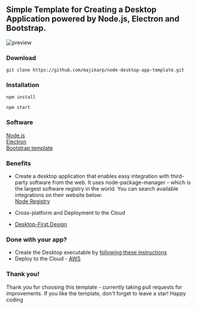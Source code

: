 <h2>Simple Template for Creating a Desktop Application powered by Node.js, Electron and Bootstrap.</h2>

![preview](https://github.com/majikarp/node-desktop-app-template/blob/master/preview.JPG)

<h3>Download</h3>

```
git clone https://github.com/majikarp/node-desktop-app-template.git
```

<h3>Installation</h3>

```
npm install
```

```
npm start
```

<h3>Software</h3>

[Node.js](https://nodejs.org/en/)<br>
[Electron](https://electronjs.org/)<br>
[Bootstrap template](https://github.com/BlackrockDigital/startbootstrap-bare/)<br>

<h3>Benefits</h3>

- Create a desktop application that enables easy integration with third-party software from the web.
It uses node-package-manager - which is the largest software registry in the world.
You can search available integrations on their website below:<br>
[Node Registry](https://www.npmjs.com/)

- Cross-platform and Deployment to the Cloud

- [Desktop-First Design](https://designmodo.com/desktop-first-design-responsive/)

<h3>Done with your app?</h3>

- Create the Desktop executable by [following these instructions](https://electronjs.org/docs/tutorial/application-distribution/)
- Deploy to the Cloud - [AWS](https://aws.amazon.com/getting-started/projects/deploy-nodejs-web-app/)

<h3>Thank you!</h3>

Thank you for choosing this template - currently taking pull requests for improvements. If you like the template, don't forget to leave a star! Happy coding
